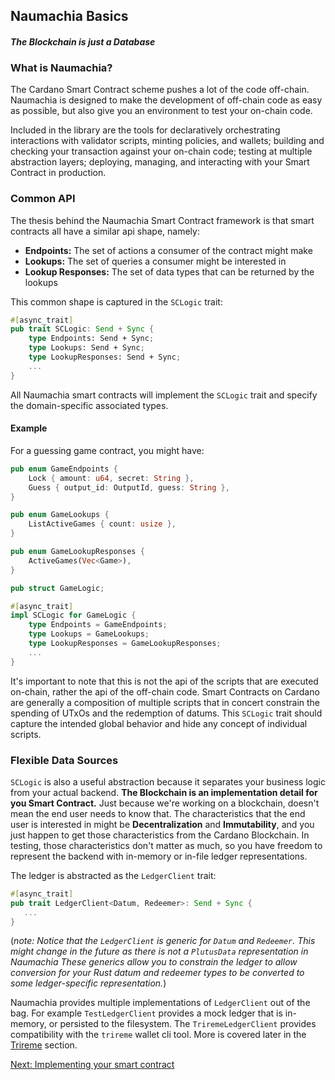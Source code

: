 ## Naumachia Basics

#### *The Blockchain is just a Database*

### What is Naumachia?

The Cardano Smart Contract scheme pushes a lot of the code off-chain.
Naumachia is designed to make the development of off-chain code as easy as possible, but also give you an
environment to test your on-chain code.

Included in the library are the tools for declaratively orchestrating interactions with validator scripts,
minting policies, and wallets;
building and checking your transaction against your on-chain code;
testing at multiple abstraction layers;
deploying, managing, and interacting with your Smart Contract in production.

### Common API

The thesis behind the Naumachia Smart Contract framework is that smart contracts all have a similar api shape, namely:
- **Endpoints:** The set of actions a consumer of the contract might make
- **Lookups:** The set of queries a consumer might be interested in
- **Lookup Responses:** The set of data types that can be returned by the lookups

This common shape is captured in the `SCLogic` trait: 

```rust
#[async_trait]
pub trait SCLogic: Send + Sync {
    type Endpoints: Send + Sync;
    type Lookups: Send + Sync;
    type LookupResponses: Send + Sync;
    ...
}
```

All Naumachia smart contracts will implement the `SCLogic` trait and specify the domain-specific associated types. 

#### Example 

For a guessing game contract, you might have:
```rust
pub enum GameEndpoints {
    Lock { amount: u64, secret: String },
    Guess { output_id: OutputId, guess: String },
}

pub enum GameLookups {
    ListActiveGames { count: usize },
}

pub enum GameLookupResponses {
    ActiveGames(Vec<Game>),
}

pub struct GameLogic;

#[async_trait]
impl SCLogic for GameLogic {
    type Endpoints = GameEndpoints;
    type Lookups = GameLookups;
    type LookupResponses = GameLookupResponses;
    ...
}
```

It's important to note that this is not the api of the scripts that are executed on-chain, rather the api of the 
off-chain code. Smart Contracts on Cardano are generally a composition of multiple scripts that in concert constrain the
spending of UTxOs and the redemption of datums. This `SCLogic` trait should capture the intended global behavior 
and hide any concept of individual scripts.

### Flexible Data Sources

`SCLogic` is also a useful abstraction because it separates your business logic from your actual backend. 
**The Blockchain is an implementation detail for you Smart Contract.** Just because we're working on a blockchain, 
doesn't mean the end user needs to know that. The characteristics that the end user is interested in might be 
**Decentralization** and **Immutability**, and you just happen to get those characteristics from the Cardano Blockchain. In
testing, those characteristics don't matter as much, so you have freedom to represent the backend with in-memory or 
in-file ledger representations.

The ledger is abstracted as the `LedgerClient` trait:

```rust 
#[async_trait]
pub trait LedgerClient<Datum, Redeemer>: Send + Sync {
   ...
}
```

(*note: Notice that the `LedgerClient` is generic for `Datum` and `Redeemer`. This might change in the future as there
is not a `PlutusData` representation in Naumachia These generics allow you to constrain the ledger to allow conversion
for your Rust datum and redeemer types to be converted to some ledger-specific representation.*)

Naumachia provides multiple implementations of `LedgerClient` out of the bag. For example `TestLedgerClient` provides
a mock ledger that is in-memory, or persisted to the filesystem. The `TriremeLedgerClient` provides compatibility
with the `trireme` wallet cli tool. More is covered later in the [Trireme](docs/getting_started/TRIREME.md) section.

[Next: Implementing your smart contract](docs/getting_started/SMART_CONTRACT.md)